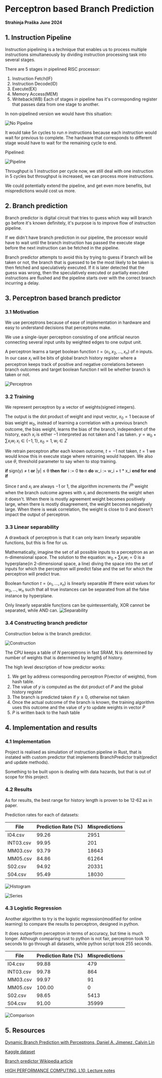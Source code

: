 # Perceptron based Branch Prediction 
**Strahinja Praška**
**June 2024**

## 1. Instruction Pipeline
Instruction pipelining is a technique that enables us to process multiple instructions simultaneously by dividing instruction processing task into several stages. 

There are 5 stages in pipelined RISC processor: 
1. Instruction Fetch(IF) 
2. Instruction Decode(ID) 
3. Execute(EX)
4. Memory Access(MEM) 
5. Writeback(WB)
Each of stages in pipeline has it's corresponding register that passes data from one stage to another.

In non-pipelined version we would have this situation:

![No Pipeline](pics/no-pipeline.png)

It would take $5n$ cycles to run $n$ instructions because each instruction would wait for previous to complete. The hardware that corresponds to different stage would have to wait for the remaining cycle to end.

Pipelined:

![Pipeline](pics/pipeline.png)

Throughput is 1 instruction per cycle now, we still deal with one instruction in 5 cycles but throughput is increased, we can process more instructions.

We could potentially extend the pipeline, and get even more benefits, but mispredictions would cost us more. 

## 2. Branch prediction 
Branch predictor is digital circuit that tries to guess which way will branch go before it's known definitely, it's purpose is to improve flow of instruction pipeline.

If we didn't have branch prediction in our pipeline, the processor would have to wait until the branch instruction has passed the execute stage before the next instruction can be fetched in the pipeline.

Branch predictor attempts to avoid this by trying to guess if branch will be taken or not, the branch that is guessed to be the most likely to be taken is then fetched and speculatively executed. If it is later detected that the guess was wrong, then the speculatively executed or partially executed instructions are flushed and the pipeline starts over with the correct branch incurring a delay.

## 3. Perceptron based branch predictor 

### 3.1 Motivation 
We use perceptrons because of ease of implementation in hardware and easy to understand decisions that perceptrons make.

We use a single-layer perceptron consisting of one artificial neuron connecting several input units by weighted edges to one output unit. 

A perceptron learns a target boolean function $t = (x_1, x_2, ..., x_n)$ of $n$ inputs. In our case $x_i$ will be bits of global branch history register where a perceptron keeps track of positive and negative correlations between branch outcomes and target boolean function $t$ will be whether branch is taken or not.

![Perceptron](pics/perceptron.png)

### 3.2 Training 
We represent perceptron by a vector of weights(signed integers).

The output is the dot product of weight and input vector, $x_0 =1$ because of bias weight $w_0$, instead of learning a correlation with a previous branch outcome, the bias weight, learns the bias of the branch, independent of the history, each $x_i$ is either $-1$ interpreted as not taken and $1$ as taken.
$y = w_0 + \sum x_iw_i$
$x_i \in \{-1,1\}, x_0 = 1, w_i \in Z$  

We retrain perceptron after each known outcome, $t = -1$ not taken, $t = 1$ we would know this in execute stage where retraining would happen. We also use $\theta$, threshold parameter to say when to stop training. 

**if** sign(y) ≠ t **or** |y| ≤ θ **then**
    **for** i := 0 **to** n **do**
        w_i := w_i + t * x_i
    **end for**
**end if**

Since $t$ and $x_i$ are always $-1$ or $1$, the algorithm increments the $i^{th}$ weight when the branch outcome agrees with $x_i$ and decrements the weight when it doesn't. When there is mostly agreement weight becomes positively large, when there is mostly disagreement, the weight becomes negatively large. When there is weak correlation, the weight is close to $0$ and doesn't impact the output of perceptron.

### 3.3 Linear separability 
A drawback of perceptron is that it can only learn linearly separable functions, but this is fine for us.

Mathematically, imagine the set of all possible inputs to a perceptron as an n-dimensional space.
The solution to the equation:
$w_0 + \sum x_iw_i = 0$
is a hyperplane(in 2-dimensional space, a line) diving the space into the set of inputs for which the perceptron will predict false and the set for which the perceptron will predict true.

Boolean function $t = (x_1, ..., x_n)$ is linearly separable iff there exist values for $w_0,...,w_n$ such that all true instances can be separated from all the false instance by hyperplane.

Only linearly separable functions can be quintessentially, XOR cannot be separated, while AND can. 
![Separability](pics/separability.png)

### 3.4 Constructing branch predictor 
Construction below is the branch predictor.

![Construction](pics/construction.png)

The CPU keeps a table of $N$ perceptrons in fast SRAM, N is determined by number of weights that is determined by length§ of history. 

The high level description of how predictor works: 
1. We get by address corresponding perceptron P(vector of weights), from hash table.
2. The value of $y$ is computed as the dot product of $P$ and the global history register 
3. The branch is predicted taken if $y \geq 0$, otherwise not taken 
4. Once the actual outcome of the branch is known, the training algorithm uses this outcome and the value of $y$ to update weights in vector $P$
5. $P$ is written back to the hash table

## 4. Implementation and results 
### 4.1 Implementation 
Project is realised as simulation of instruction pipeline in Rust, that is instated with custom predictor that implements BranchPredictor trait(predict and update methods).

Something to be built upon is dealing with data hazards, but that is out of scope for this project. 

### 4.2 Results 
As for results, the best range for history length is proven to be 12-62 as in paper. 

Prediction rates for each of datasets:

|File|Prediction Rate (%)|Mispredictions|
|---|---|---|
|I04.csv|99.26|2951|
|INT03.csv|99.95|201|
|MM03.csv|93.79|18643|
|MM05.csv|84.86|61264|
|S02.csv|94.92|20331|
|S04.csv|95.49|18030|

![Histogram](pics/histogram.png)

![Series](pics/series.png)

### 4.3 Logistic Regression 
Another algorithm to try is the logistic regression(modified for online learning) to compare the results to perceptron, designed in python.

It does outperform perceptron in terms of accuracy, but time is much longer.
Although comparing rust to python is not fair, perceptron took 10 seconds to go through all datasets, while python script took 255 seconds.

| File       | Prediction Rate (%) | Mispredictions |
|------------|--------------------|---------------|
| I04.csv    | 99.88              | 479           |
| INT03.csv  | 99.78              | 864           |
| MM03.csv   | 99.97              | 91            |
| MM05.csv   | 100.00             | 0             |
| S02.csv    | 98.65              | 5413          |
| S04.csv    | 91.00              | 35999         |

![Comparison](pics/comparison.png)

## 5. Resources 
[Dynamic Branch Prediction with Perceptrons, Daniel A. Jimenez, Calvin Lin](https://www.cs.utexas.edu/~lin/papers/hpca01.pdf)

[Kaggle dataset](https://www.kaggle.com/datasets/dmitryshkadarevich/branch-prediction)

[Branch predictor Wikipedia article](https://en.wikipedia.org/wiki/Branch_predictor)

[HIGH PERFORMANCE COMPUTING, L10, Lecture notes](https://web.archive.org/web/20131227033204/http://hpc.serc.iisc.ernet.in/~govind/hpc/L10-Pipeline.txt)
